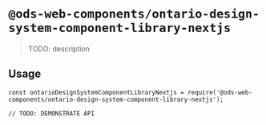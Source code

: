 # `@ods-web-components/ontario-design-system-component-library-nextjs`

> TODO: description

## Usage

```
const ontarioDesignSystemComponentLibraryNextjs = require('@ods-web-components/ontario-design-system-component-library-nextjs');

// TODO: DEMONSTRATE API
```
